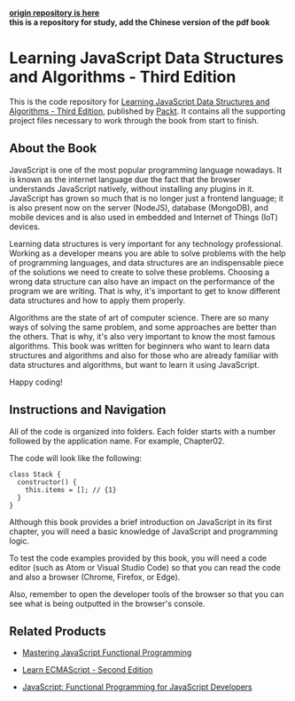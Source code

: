 [**origin repository is here**](https://github.com/PacktPublishing/Learning-JavaScript-Data-Structures-and-Algorithms-Third-Edition)  
**this is a repository for study, add the Chinese version of the pdf book**

# Learning JavaScript Data Structures and Algorithms - Third Edition
This is the code repository for [Learning JavaScript Data Structures and Algorithms - Third Edition](https://www.packtpub.com/web-development/learning-javascript-data-structures-and-algorithms-third-edition?utm_source=github&utm_medium=repository&utm_campaign=9781788623872), published by [Packt](https://www.packtpub.com/?utm_source=github). It contains all the supporting project files necessary to work through the book from start to finish.
## About the Book
JavaScript is one of the most popular programming language nowadays. It is known as the internet language due the fact that the browser understands JavaScript natively, without installing any plugins in it. JavaScript has grown so much that is no longer just a frontend language; it is also present now on the server (NodeJS), database (MongoDB), and mobile devices and is also used in embedded and Internet of Things (IoT) devices.

Learning data structures is very important for any technology professional. Working as a developer means you are able to solve problems with the help of programming languages, and data structures are an indispensable piece of the solutions we need to create to solve these problems. Choosing a wrong data structure can also have an impact on the performance of the program we are writing. That is why, it's important to get to know different data structures and how to apply them properly.

Algorithms are the state of art of computer science. There are so many ways of solving the same problem, and some approaches are better than the others. That is why, it's also very important to know the most famous algorithms.
This book was written for beginners who want to learn data structures and algorithms and also for those who are already familiar with data structures and algorithms, but want to learn it using JavaScript.

Happy coding!
## Instructions and Navigation
All of the code is organized into folders. Each folder starts with a number followed by the application name. For example, Chapter02.



The code will look like the following:
```
class Stack {
  constructor() {
    this.items = []; // {1}
  }
}
```

Although this book provides a brief introduction on JavaScript in its first chapter, you will need a basic knowledge of JavaScript and programming logic.

To test the code examples provided by this book, you will need a code editor (such as Atom or Visual Studio Code) so that you can read the code and also a browser (Chrome, Firefox, or Edge).

 Also, remember to open the developer tools of the browser so that you can see what is being outputted in the browser's console.

## Related Products
* [Mastering JavaScript Functional Programming](https://www.packtpub.com/web-development/mastering-javascript-functional-programming?utm_source=github&utm_medium=repository&utm_campaign=9781787287440)

* [Learn ECMAScript - Second Edition](https://www.packtpub.com/web-development/learn-ecmascript-second-edition?utm_source=github&utm_medium=repository&utm_campaign=9781788620062)

* [JavaScript: Functional Programming for JavaScript Developers](https://www.packtpub.com/web-development/javascript-functional-programming-javascript-developers?utm_source=github&utm_medium=repository&utm_campaign=9781787124660)
